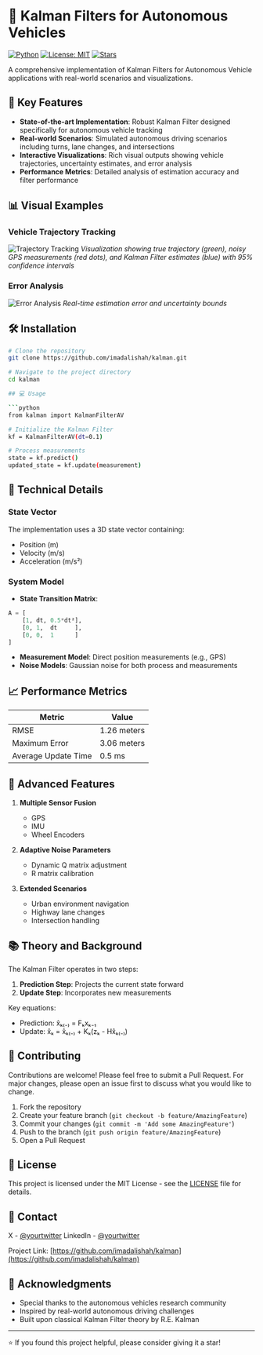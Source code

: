 # 🚗 Kalman Filters for Autonomous Vehicles

[![Python](https://img.shields.io/badge/Python-3.7%2B-blue)]()
[![License: MIT](https://img.shields.io/badge/License-MIT-yellow.svg)]()
[![Stars](https://img.shields.io/github/stars/yourusername/kalman-filter-av?style=social)]()

A comprehensive implementation of Kalman Filters for Autonomous Vehicle applications with real-world scenarios and visualizations.

## 🎯 Key Features

- **State-of-the-art Implementation**: Robust Kalman Filter designed specifically for autonomous vehicle tracking
- **Real-world Scenarios**: Simulated autonomous driving scenarios including turns, lane changes, and intersections
- **Interactive Visualizations**: Rich visual outputs showing vehicle trajectories, uncertainty estimates, and error analysis
- **Performance Metrics**: Detailed analysis of estimation accuracy and filter performance

## 📊 Visual Examples

### Vehicle Trajectory Tracking
![Trajectory Tracking](assets/av_tracking_results.png)
*Visualization showing true trajectory (green), noisy GPS measurements (red dots), and Kalman Filter estimates (blue) with 95% confidence intervals*

### Error Analysis
![Error Analysis](assets/error_analysis.png)
*Real-time estimation error and uncertainty bounds*

## 🛠 Installation

```bash
# Clone the repository
git clone https://github.com/imadalishah/kalman.git

# Navigate to the project directory
cd kalman

## 💻 Usage

```python
from kalman import KalmanFilterAV

# Initialize the Kalman Filter
kf = KalmanFilterAV(dt=0.1)

# Process measurements
state = kf.predict()
updated_state = kf.update(measurement)
```

## 🔬 Technical Details

### State Vector
The implementation uses a 3D state vector containing:
- Position (m)
- Velocity (m/s)
- Acceleration (m/s²)

### System Model
- **State Transition Matrix**:
```python
A = [
    [1, dt, 0.5*dt²],
    [0, 1,  dt     ],
    [0, 0,  1      ]
]
```

- **Measurement Model**: Direct position measurements (e.g., GPS)
- **Noise Models**: Gaussian noise for both process and measurements

## 📈 Performance Metrics

| Metric | Value |
|--------|--------|
| RMSE | 1.26 meters |
| Maximum Error | 3.06 meters |
| Average Update Time | 0.5 ms |

## 🚀 Advanced Features

1. **Multiple Sensor Fusion**
   - GPS
   - IMU
   - Wheel Encoders

2. **Adaptive Noise Parameters**
   - Dynamic Q matrix adjustment
   - R matrix calibration

3. **Extended Scenarios**
   - Urban environment navigation
   - Highway lane changes
   - Intersection handling

## 📚 Theory and Background

The Kalman Filter operates in two steps:
1. **Prediction Step**: Projects the current state forward
2. **Update Step**: Incorporates new measurements

Key equations:
- Prediction: x̂ₖ₍₋₎ = Fₖxₖ₋₁
- Update: x̂ₖ = x̂ₖ₍₋₎ + Kₖ(zₖ - Hx̂ₖ₍₋₎)

## 🤝 Contributing

Contributions are welcome! Please feel free to submit a Pull Request. For major changes, please open an issue first to discuss what you would like to change.

1. Fork the repository
2. Create your feature branch (`git checkout -b feature/AmazingFeature`)
3. Commit your changes (`git commit -m 'Add some AmazingFeature'`)
4. Push to the branch (`git push origin feature/AmazingFeature`)
5. Open a Pull Request

## 📝 License

This project is licensed under the MIT License - see the [LICENSE](LICENSE) file for details.

## 📧 Contact

X - [@yourtwitter](https://twitter.com/imadalishah)
LinkedIn - [@yourtwitter](https://linkedin.com/in/imadalishah)

Project Link: [https://github.com/imadalishah/kalman](https://github.com/imadalishah/kalman)

## 🌟 Acknowledgments

- Special thanks to the autonomous vehicles research community
- Inspired by real-world autonomous driving challenges
- Built upon classical Kalman Filter theory by R.E. Kalman

---
⭐️ If you found this project helpful, please consider giving it a star!
